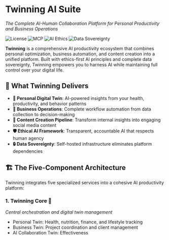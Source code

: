 # Twinning AI Suite

*The Complete AI-Human Collaboration Platform for Personal Productivity and Business Operations*

![License](https://img.shields.io/badge/license-Hippocratic%203.0-blue.svg)
![MCP](https://img.shields.io/badge/MCP-Model%20Context%20Protocol-orange.svg)
![AI Ethics](https://img.shields.io/badge/AI-Ethics%20First-green.svg)
![Data Sovereignty](https://img.shields.io/badge/Data-Self%20Hosted-purple.svg)

**Twinning** is a comprehensive AI productivity ecosystem that combines personal optimization, business automation, and content creation into a unified platform. Built with ethics-first AI principles and complete data sovereignty, Twinning empowers you to harness AI while maintaining full control over your digital life.

## 🎯 What Twinning Delivers

- **🧠 Personal Digital Twin**: AI-powered insights from your health, productivity, and behavior patterns
- **🏢 Business Operations**: Complete workflow automation from data collection to decision-making
- **📱 Content Creation Pipeline**: Transform internal insights into engaging social media content
- **🛡️ Ethical AI Framework**: Transparent, accountable AI that respects human agency
- **🔒 Data Sovereignty**: Self-hosted infrastructure eliminates platform dependencies

## 🏗️ The Five-Component Architecture

Twinning integrates five specialized services into a cohesive AI productivity platform:

### 1. **Twinning Core** 🎯
*Central orchestration and digital twin management*

- Personal Twin: Health, nutrition, finance, and lifestyle tracking
- Business Twin: Project coordination and client management  
- AI Collaboration Twin: Effectiveness
